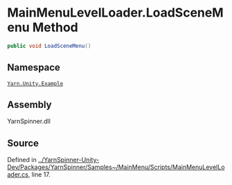 <!-- This file was generated by a tool. Do not edit this file by hand. -->

# MainMenuLevelLoader.LoadSceneMenu Method


```csharp
public void LoadSceneMenu()
```



## Namespace
[`Yarn.Unity.Example`](/api/csharp/yarn.unity.example/README.md)

## Assembly
YarnSpinner.dll

## Source
Defined in [../YarnSpinner-Unity-Dev/Packages/YarnSpinner/Samples~/MainMenu/Scripts/MainMenuLevelLoader.cs](https://github.com/YarnSpinnerTool/YarnSpinner-Unity//blob/develop/Samples~/MainMenu/Scripts/MainMenuLevelLoader.cs#L17), line 17.
